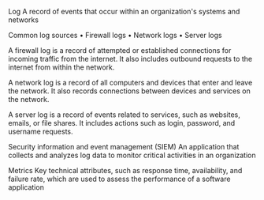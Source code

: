 Log
A record of events that occur within an organization's systems and networks

Common log sources
• Firewall logs
• Network logs
• Server logs

A firewall log is a record of attempted or established connections for incoming traffic from the internet. It also includes outbound requests to the internet from within the network.

A network log is a record of all computers and devices that enter and leave the network. It also records connections between devices and services on the network.

A server log is a record of events related to services, such as websites, emails, or file shares.
It includes actions such as login, password, and username requests.

Security information and event management (SIEM)
An application that collects and analyzes log data to monitor critical activities in an organization

Metrics
Key technical attributes, such as response time, availability, and failure rate, which are used to assess the performance of a software application